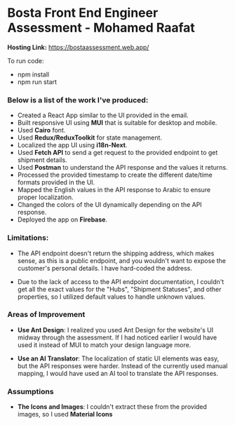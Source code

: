 # Bosta Front End Engineer Assessment - Mohamed Raafat

**Hosting Link:** https://bostaassessment.web.app/

To run code:
- npm install
- npm run start
### Below is a list of the work I've produced:
- Created a React App similar to the UI provided in the email.
- Built responsive UI using **MUI** that is suitable for desktop and mobile.
- Used **Cairo** font.
- Used **Redux/ReduxToolkit** for state management.
- Localized the app UI using **i18n-Next**.
- Used **Fetch API** to send a get request to the provided endpoint to get shipment details.
- Used **Postman** to understand the API response and the values it returns.
- Processed the provided timestamp to create the different date/time formats provided in the UI.
- Mapped the English values in the API response to Arabic to ensure proper localization.
- Changed the colors of the UI dynamically depending on the API response.
- Deployed the app on **Firebase**.

### Limitations:
- The API endpoint doesn't return the shipping address, which makes sense, as this is a public endpoint, and you wouldn't want to expose the customer's personal details. I have hard-coded the address.

- Due to the lack of access to the API endpoint documentation, I couldn't get all the exact values for the "Hubs", "Shipment Statuses", and other properties, so I utilized default values to handle unknown values.

### Areas of Improvement
-  **Use Ant Design**: I realized you used Ant Design for the website's UI midway through the assessment. If I had noticed earlier I would have used it instead of MUI to match your design language more.

-  **Use an AI Translator**: The localization of static UI elements was easy, but the API responses were harder. Instead of the currently used manual mapping, I would have used an AI tool to translate the API responses.

### Assumptions
- **The Icons and Images**: I couldn't extract these from the provided images, so I used **Material Icons**
